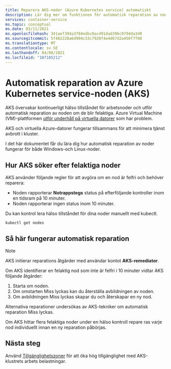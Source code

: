 ```yaml
---
title: Reparera AKS-noder (Azure Kubernetes service) automatiskt
description: Lär dig mer om funktionen för automatisk reparation av noder och hur AKS åtgärdar brutna arbetsnoder.
services: container-service
ms.topic: conceptual
ms.date: 03/11/2021
ms.openlocfilehash: 341aef394a3784edbc0acd91dad396c9794da3d0
ms.sourcegitcommit: 5f482220a6d994c33c7920f4e4d67d2a450f7f08
ms.translationtype: MT
ms.contentlocale: sv-SE
ms.lasthandoff: 04/08/2021
ms.locfileid: "107105212"
---
```

# <a name="azure-kubernetes-service-aks-node-auto-repair"></a>Automatisk reparation av Azure Kubernetes service-noden (AKS)

AKS övervakar kontinuerligt hälso tillståndet för arbetsnoder och utför automatisk reparation av noden om de blir felaktiga. Azure Virtual Machine (VM)-plattformen [utför underhåll på virtuella datorer][vm-updates] som har problem. 

AKS och virtuella Azure-datorer fungerar tillsammans för att minimera tjänst avbrott i kluster.

I det här dokumentet får du lära dig hur automatisk reparation av noder fungerar för både Windows-och Linux-noder. 

## <a name="how-aks-checks-for-unhealthy-nodes"></a>Hur AKS söker efter felaktiga noder

AKS använder följande regler för att avgöra om en nod är felfri och behöver reparera: 
* Noden rapporterar **Notrappstegs** status på efterföljande kontroller inom en tidsram på 10 minuter.
* Noden rapporterar ingen status inom 10 minuter.

Du kan kontrol lera hälso tillståndet för dina noder manuellt med kubectl.

```
kubectl get nodes
```

## <a name="how-automatic-repair-works"></a>Så här fungerar automatisk reparation

> [!Note]
> AKS initierar reparations åtgärder med användar kontot **AKS-remediator**.

Om AKS identifierar en felaktig nod som inte är felfri i 10 minuter vidtar AKS följande åtgärder:

1. Starta om noden.
1. Om omstarten Miss lyckas kan du återställa avbildningen av noden.
1. Om avbildningen Miss lyckas skapar du och återskapar en ny nod.

Alternativa reparationer undersökas av AKS-tekniker om automatisk reparation Miss lyckas. 

Om AKS hittar flera felaktiga noder under en hälso kontroll repare ras varje nod individuellt innan en ny reparation påbörjas.

## <a name="next-steps"></a>Nästa steg

Använd [Tillgänglighetszoner][availability-zones] för att öka hög tillgänglighet med AKS-klustrets arbets belastningar.

<!-- LINKS - External -->

<!-- LINKS - Internal -->
[availability-zones]: ./availability-zones.md
[vm-updates]: ../virtual-machines/maintenance-and-updates.md
